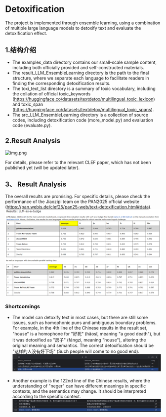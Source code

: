 # Detoxification
   The project is implemented through ensemble learning, using a combination of multiple large language models to detoxify text and evaluate the detoxification effect.
## 1.结构介绍

*  The examples_data directory contains our small-scale sample content, including both officially provided and self-constructed materials.
*  The result_LLM_EnsembleLearning directory is the path to the final structure, where we separate each language to facilitate readers in finding the corresponding detoxification results.
*  The toxi_text_list directory is a summary of toxic vocabulary, including the collation of official toxic_keywords (https://huggingface.co/datasets/textdetox/multilingual_toxic_lexicon) and toxic_span (https://huggingface.co/datasets/textdetox/multilingual_toxic_spans).
*  The src_LLM_EnsembleLearning directory is a collection of source codes, including detoxification code (more_model.py) and evaluation code (evaluate.py).

## 2.Result Analysis
![img.png](img.png)
   
For details, please refer to the relevant CLEF paper, which has not been published yet (will be updated later).

## 3、 Result Analysis
The overall results are promising. For specific details, please check the performance of the Jiaozipi team on the PAN2025 official website (https://pan.webis.de/clef25/pan25-web/text-detoxification.html#data).
![img_3.png](img_3.png)
![img_4.png](img_4.png)

### Shortcomings

* The model can detoxify text in most cases, but there are still some issues, such as homophonic puns and ambiguous boundary problems. For example, in the 4th line of the Chinese results in the result set, "house" is a homophone for "好死" (hǎosǐ, meaning "a good death"), but it was detoxified as "房子" (fángzi, meaning "house"), altering the original meaning and semantics. The correct detoxification should be "这样的人没有好下场" (Such people will come to no good end).
![img_1.png](img_1.png)
####
* Another example is the 122nd line of the Chinese results, where the understanding of "neger" can have different meanings in specific contexts, and the semantics may change. It should be interpreted according to the specific context.
![img_2.png](img_2.png)
